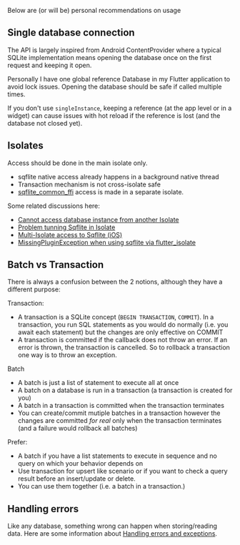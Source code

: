 Below are (or will be) personal recommendations on usage

## Single database connection

The API is largely inspired from Android ContentProvider where a typical SQLite implementation means
opening the database once on the first request and keeping it open.

Personally I have one global reference Database in my Flutter application to avoid lock issues. Opening the
database should be safe if called multiple times.

If you don't use `singleInstance`, keeping a reference (at the app level or in a widget) can cause issues with hot reload if the reference is lost (and the database not
closed yet).

## Isolates

Access should be done in the main isolate only.
* sqflite native access already happens in a background native thread
* Transaction mechanism is not cross-isolate safe
* [sqflite_common_ffi](https://pub.dev/packages/sqflite_common_ffi) access is made in a separate isolate.

Some related discussions here:
* [Cannot access database instance from another Isolate](https://github.com/tekartik/sqflite/issues/186)
* [Problem tunning Sqflite in Isolate](https://github.com/tekartik/sqflite/issues/258)
* [Multi-Isolate access to Sqflite (iOS)](https://github.com/tekartik/sqflite/issues/168)
* [MissingPluginException when using sqflite via flutter_isolate](https://github.com/tekartik/sqflite/issues/169)

## Batch vs Transaction

There is always a confusion between the 2 notions, although they have a different purpose:

Transaction:
- A transaction is a SQLite concept (`BEGIN TRANSACTION`, `COMMIT`). In a transaction, you run SQL statements
 as you would do normally (i.e. you await each statement) but the changes are only effective on COMMIT
- A transaction is committed if the callback does not throw an error. If an error is thrown,
  the transaction is cancelled. So to rollback a transaction one way is to throw an exception.

Batch
- A batch is just a list of statement to execute all at once
- A batch on a database is run in a transaction (a transaction is created for you)
- A batch in a transaction is committed when the transaction terminates
- You can create/commit mutiple batches in a transaction however the changes are committed *for real* only when the transaction terminates (and a failure would rollback all batches)

Prefer:
- A batch if you have a list statements to execute in sequence and no query on which your behavior depends on
- Use transaction for upsert like scenario or if you want to check a query result before an insert/update or delete.
- You can use them together (i.e. a batch in a transaction.)
 
## Handling errors

Like any database, something wrong can happen when storing/reading data. Here are some information about [Handling errors and exceptions](handling_errors.md).